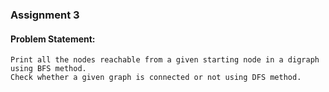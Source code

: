 ### Assignment 3
#### Problem Statement: 
``` 
Print all the nodes reachable from a given starting node in a digraph using BFS method.
Check whether a given graph is connected or not using DFS method.
```